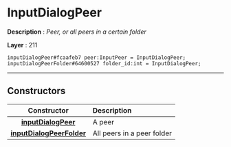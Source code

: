 # InputDialogPeer

**Description** : *Peer, or all peers in a certain folder*

**Layer** : 211

```tl
inputDialogPeer#fcaafeb7 peer:InputPeer = InputDialogPeer;
inputDialogPeerFolder#64600527 folder_id:int = InputDialogPeer;
```

---

## Constructors

| Constructor | Description |
| :---: | :--- |
| [**inputDialogPeer**](constructor/inputDialogPeer) | A peer |
| [**inputDialogPeerFolder**](constructor/inputDialogPeerFolder) | All peers in a peer folder |